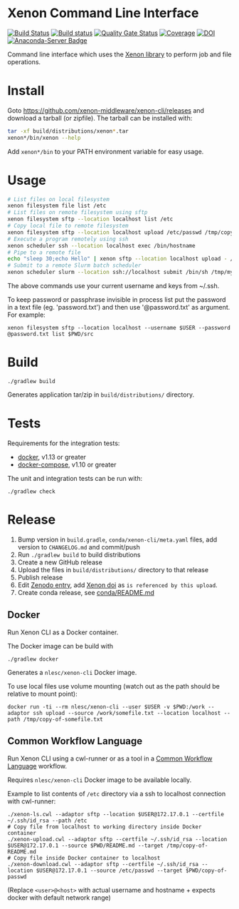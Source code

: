 # Xenon Command Line Interface

[![Build Status](https://travis-ci.org/xenon-middleware/xenon-cli.svg?branch=master)](https://travis-ci.org/xenon-middleware/xenon-cli)
[![Build status](https://ci.appveyor.com/api/projects/status/vki0xma8y7glpt09/branch/master?svg=true)](https://ci.appveyor.com/project/xenon-middleware/xenon-cli/branch/master)
[![Quality Gate Status](https://sonarcloud.io/api/project_badges/measure?project=xenon-middleware_xenon-cli&metric=alert_status)](https://sonarcloud.io/dashboard?id=xenon-middleware_xenon-cli)
[![Coverage](https://sonarcloud.io/api/project_badges/measure?project=xenon-middleware_xenon-cli&metric=coverage)](https://sonarcloud.io/dashboard?id=xenon-middleware_xenon-cli)
[![DOI](https://zenodo.org/badge/80642209.svg)](https://zenodo.org/badge/latestdoi/80642209)
[![Anaconda-Server Badge](https://anaconda.org/nlesc/xenon-cli/badges/installer/conda.svg)](https://anaconda.org/NLeSC/xenon-cli)

Command line interface which uses the [Xenon library](https://xenon-middleware.github.io/xenon) to perform job and file operations.

# Install

Goto https://github.com/xenon-middleware/xenon-cli/releases and download a tarball (or zipfile).
The tarball can be installed with:
```bash
tar -xf build/distributions/xenon*.tar
xenon*/bin/xenon --help
```
Add `xenon*/bin` to your PATH environment variable for easy usage.

# Usage

```bash
# List files on local filesystem
xenon filesystem file list /etc
# List files on remote filesystem using sftp
xenon filesystem sftp --location localhost list /etc
# Copy local file to remote filesystem
xenon filesystem sftp --location localhost upload /etc/passwd /tmp/copy-of-passwd
# Execute a program remotely using ssh
xenon scheduler ssh --location localhost exec /bin/hostname
# Pipe to a remote file
echo "sleep 30;echo Hello" | xenon sftp --location localhost upload - /tmp/myjob.sh
# Submit to a remote Slurm batch scheduler
xenon scheduler slurm --location ssh://localhost submit /bin/sh /tmp/myjob.sh
```

The above commands use your current username and keys from ~/.ssh.

To keep password or passphrase invisible in process list put the password in a text file (eg. 'password.txt') and then use '@password.txt' as argument.
For example:
```
xenon filesystem sftp --location localhost --username $USER --password @password.txt list $PWD/src
```

# Build

```
./gradlew build
```

Generates application tar/zip in `build/distributions/` directory.

# Tests

Requirements for the integration tests:
* [docker](https://docs.docker.com/engine/installation/), v1.13 or greater
* [docker-compose](https://docs.docker.com/compose/), v1.10 or greater

The unit and integration tests can be run with:
```
./gradlew check
```

# Release

1. Bump version in `build.gradle`, `conda/xenon-cli/meta.yaml` files, add version to `CHANGELOG.md` and commit/push
2. Run `./gradlew build` to build distributions
3. Create a new GitHub release
4. Upload the files in `build/distributions/` directory to that release
5. Publish release
6. Edit [Zenodo entry](https://doi.org/10.5281/zenodo.597603), add [Xenon doi](https://doi.org/10.5281/zenodo.597993) as `is referenced by this upload`.
7. Create conda release, see [conda/README.md](conda/README.md)

## Docker

Run Xenon CLI as a Docker container.

The Docker image can be build with
```
./gradlew docker
```

Generates a `nlesc/xenon-cli` Docker image.

To use local files use volume mounting (watch out as the path should be relative to mount point):
```
docker run -ti --rm nlesc/xenon-cli --user $USER -v $PWD:/work --adaptor ssh upload --source /work/somefile.txt --location localhost --path /tmp/copy-of-somefile.txt
```

## Common Workflow Language

Run Xenon CLI using a cwl-runner or as a tool in a [Common Workflow Language](http://www.commonwl.org/) workflow.

Requires `nlesc/xenon-cli` Docker image to be available locally.

Example to list contents of `/etc` directory via a ssh to localhost connection with cwl-runner:
```
./xenon-ls.cwl --adaptor sftp --location $USER@172.17.0.1 --certfile ~/.ssh/id_rsa --path /etc
# Copy file from localhost to working directory inside Docker container
./xenon-upload.cwl --adaptor sftp --certfile ~/.ssh/id_rsa --location $USER@172.17.0.1 --source $PWD/README.md --target /tmp/copy-of-README.md
# Copy file inside Docker container to localhost
./xenon-download.cwl --adaptor sftp --certfile ~/.ssh/id_rsa --location $USER@172.17.0.1 --source /etc/passwd --target $PWD/copy-of-passwd
```
(Replace `<user>@<host>` with actual username and hostname + expects docker with default network range)
